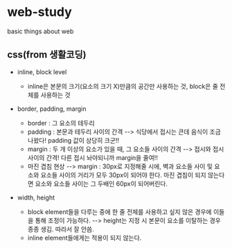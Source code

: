 # web-study
basic things about web


## css(from 생활코딩)
* inline, block level
  * inline은 본문의 크기(요소의 크기 X)만큼의 공간만 사용하는 것, block은 줄 전체를 사용하는 것

* border, padding, margin
  * border : 그 요소의 테두리
  * padding : 본문과 테두리 사이의 간격 --> 식당에서 접시는 큰데 음식이 조금 나왔다! padding 값이 상당히 크군!!
  * margin : 두 개 이상의 요소가 있을 때, 그 요소들 사이의 간격 --> 접시와 접시 사이의 간격! 다른 접시 놔야되니까 margin을 줄여!!
  + 마진 겹침 현상 --> margin : 30px로 지정해줄 시에, 벽과 요소들 사이 및 요소와 요소들 사이의 거리가 모두 30px이 되어야 한다. 마진 겹침이 되지 않는다면 요소와 요소들 사이는 그 두배인 60px이 되어버린다.

* width, height
  *  block element들을 다루는 중에 한 줄 전체를 사용하고 싶지 않은 경우에 이들을 통해 조정이 가능하다. --> height는 지정 시 본문이 요소를 이탈하는 경우 종종 생김. 따라서 잘 안씀.
  *  inline element들에게는 적용이 되지 않는다.
